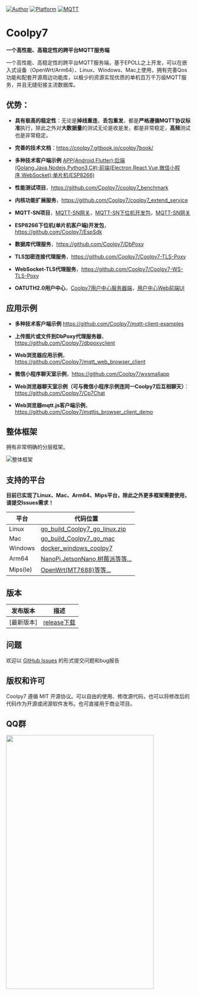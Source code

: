 [![Author](https://img.shields.io/badge/author-@jacoblai-blue.svg?style=flat)](http://coolpy.net/) [![Platform](https://img.shields.io/badge/platform-Linux,%20OpenWrt,%20Arm64,%20Mac,%20Windows-green.svg?style=flat)](https://github.com/coolpy7/coolpy7) [![MQTT](https://img.shields.io/badge/MQTT3.1.1-pink.svg?tyle=flat)](https://github.com/coolpy7/coolpy7)

# Coolpy7

**一个高性能、高稳定性的跨平台MQTT服务端**

一个高性能、高稳定性的跨平台MQTT服务端，基于EPOLL之上开发，可以在嵌入式设备（OpenWrt/Arm64）、Linux、Windows、Mac上使用，拥有完善Qos功能和配套开源周边功能库，以极少的资源实现优质的单机百万千万级MQTT服务，并且无缝衔接主流数据库。

## 优势：

- **具有极高的稳定性**：无论是**掉线重连**，**丢包重发**，都是**严格遵循MQTT协议标准**执行，除此之外对**大数据量**的测试无论是收是发，都是非常稳定，**高频**测试也是非常稳定。

- **完善的技术文档**：https://coolpy7.gitbook.io/coolpy7book/

- **多种技术客户端示例** [APP(Android,Flutter);后端(Golang,Java,Nodejs,Python3,C#);前端(Electron,React,Vue,微信小程序,WebSocket);单片机(ESP8266)](https://github.com/Coolpy7/mqtt-client-examples)

- **性能测试项目**，https://github.com/Coolpy7/coolpy7_benchmark

- **内核功能扩展服务**，https://github.com/Coolpy7/coolpy7_extend_service

- **MQTT-SN项目**，[MQTT-SN网关](https://github.com/Coolpy7/mqttsn-gateway)，[MQTT-SN下位机开发包](https://github.com/Coolpy7/mqttsn-sdk)，[MQTT-SN网关](https://github.com/Coolpy7/mqttsn-gateway)

- **ESP8266下位机(单片机客户端)开发包**，https://github.com/Coolpy7/EspSdk

- **数据库代理服务**，https://github.com/Coolpy7/DbPoxy

- **TLS加密连接代理服务**，https://github.com/Coolpy7/Coolpy7-TLS-Poxy

- **WebSocket-TLS代理服务**，https://github.com/Coolpy7/Coolpy7-WS-TLS-Poxy

- **OATUTH2.0用户中心**，[Coolpy7用户中心服务器端](https://github.com/Coolpy7/oauth2_server)，[用户中心Web前端UI](https://github.com/Coolpy7/oauth2_ui)

## 应用示例
- **多种技术客户端示例** https://github.com/Coolpy7/mqtt-client-examples

- **上传图片或文件到DbPoxy代理服务器**，https://github.com/Coolpy7/dbpoxyclient

- **Web浏览器应用示例**，https://github.com/Coolpy7/mqtt_web_browser_client

- **微信小程序聊天室示例**，https://github.com/Coolpy7/wxsmallapp

- **Web浏览器聊天室示例（可与微信小程序示例连同一Coolpy7后互相聊天）**：https://github.com/Coolpy7/Cp7Chat

- **Web浏览器mqtt.js客户端示例**， https://github.com/Coolpy7/mqttjs_browser_client_demo

## 整体框架

拥有非常明确的分层框架。

![整体框架](https://gblobscdn.gitbook.com/assets%2F-LPz4APWKTuf0FRQG1lh%2F-Mf6RSyCPZ_xIKi_UmTA%2F-Mf6ReHiNpikkn7VV1RD%2FCoolpy7%E6%96%B0%E6%9E%B6%E6%9E%84.png?alt=media&token=74dfae5d-60c0-4d9f-be39-31a36cc78f2f)

## 支持的平台

**目前已实现了Linux、Mac、Arm64、Mips平台，除此之外更多框架需要使用，请提交Issues需求！**

| 平台           | 代码位置 |
| -------------- | -------- |
| Linux          | [go_build_Coolpy7_go_linux.zip](https://github.com/Coolpy7/Coolpy7/blob/master/go_build_Coolpy7_go_linux.zip) |
| Mac            | [go_build_Coolpy7_go_mac](https://github.com/Coolpy7/Coolpy7/blob/master/go_build_Coolpy7_go_mac.zip) |
| Windows        | [docker_windows_coolpy7](https://coolpy7.gitbook.io/coolpy7book/kai-shi-shi-yong/docker-bu-shu-windows-yun-hang-cp7) |
| Arm64          | [NanoPi,JetsonNano,树莓派等等...](https://github.com/Coolpy7/Coolpy7/blob/master/go_build_Coolpy7_go_arm64_linux.zip) |
| Mips(le)      | [OpenWrt(MT7688)等等...](https://github.com/Coolpy7/Coolpy7/blob/master/go_build_Coolpy7_go_mipsle_linux.zip) |


## 版本

| 发布版本 | 描述 | 
| --- | --- |
| [最新版本] | [release下载](https://github.com/Coolpy7/Coolpy7/releases) |

## 问题

欢迎以 [GitHub Issues](https://github.com/Coolpy7/Coolpy7/issues) 的形式提交问题和bug报告

## 版权和许可

Coolpy7 遵循 MIT 开源协议。可以自由的使用、修改源代码，也可以将修改后的代码作为开源或闭源软件发布。也可直接用于商业项目。

## QQ群

<img src="https://gblobscdn.gitbook.com/assets%2F-LPz4APWKTuf0FRQG1lh%2F-MfXPmxfwiTT-qykdj5y%2F-MfXPuNV7HMwb1RcY1GK%2Fqq.jpeg?alt=media&token=0d938543-40d9-44be-8b84-d662e5690635" width="400" height="688">
